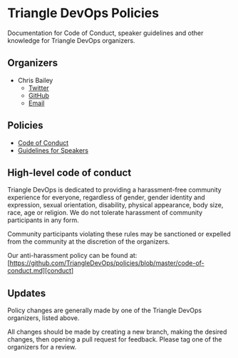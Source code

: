 # Triangle DevOps Policies

Documentation for Code of Conduct, speaker guidelines and other knowledge for
Triangle DevOps organizers.

## Organizers

* Chris Bailey
  * [Twitter](https://twitter.com/seebails)
  * [GitHub](https://github.com/nonstickzan)
  * [Email](mailto:chris@triangledevops.com)

## Policies

* [Code of Conduct][conduct]
* [Guidelines for Speakers][speakers]

## High-level code of conduct

Triangle DevOps is dedicated to providing a harassment-free community experience
for everyone, regardless of gender, gender identity and expression, sexual
orientation, disability, physical appearance, body size, race, age or religion.
We do not tolerate harassment of community participants in any form.

Community participants violating these rules may be sanctioned or expelled from
the community at the discretion of the organizers.

Our anti-harassment policy can be found at: [https://github.com/TriangleDevOps/policies/blob/master/code-of-conduct.md][conduct]

## Updates

Policy changes are generally made by one of the Triangle DevOps organizers,
listed above.

All changes should be made by creating a new branch, making the desired changes,
then opening a pull request for feedback. Please tag one of the organizers for
a review.

[conduct]: code-of-conduct.md
[speakers]: speaking-guidelines.md
[add-rec]: conduct-resources.md
